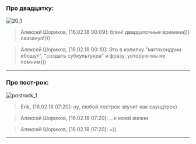 ### Про двадцатку:

![20_1](https://et1a1nen.github.com/thriftbox/images/20_1.png)

> Алексей Шориков, [16.02.18 00:09]: 
> блин! двадцаточные времена))) сказанул!)))

> Алексей Шориков, [16.02.18 00:10]: 
> Это в копилку "митохондрии ебошут", "создать субкультукра" и фразу, уоторую мы не помним)))

---

### Про пост-рок:

![postrock_1](https://et1a1nen.github.com/thriftbox/images/postrock_1.png)

> Erik, [16.02.18 07:20]: 
> ну, любой построк звучит как саундтрек)

> Алексей Шориков, [16.02.18 07:20]: 
> ...к моей жизни

> Алексей Шориков, [16.02.18 07:20]: 
> =))

---
